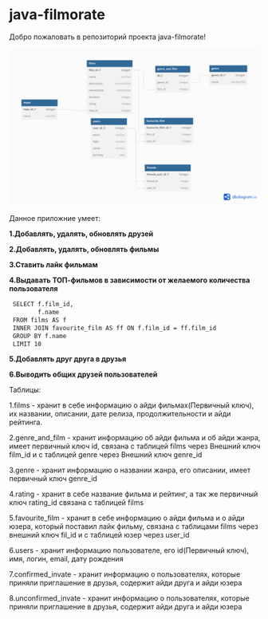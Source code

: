 # java-filmorate

Добро пожаловать в репозиторий проекта java-filmorate!

![](schemaDb.png)

Данное приложние умеет:

**1.Добавлять, удалять, обновлять друзей**

**2.Добавлять, удалять, обновлять фильмы**

**3.Ставить лайк фильмам**

**4.Выдавать ТОП-фильмов в зависимости от желаемого количества пользователя**

```
 SELECT f.film_id,
        f.name
 FROM films AS f
 INNER JOIN favourite_film AS ff ON f.film_id = ff.film_id
 GROUP BY f.name
 LIMIT 10
```

**5.Добавлять друг друга в друзья**

**6.Выводить общих друзей пользователей**

Таблицы:

1.films - хранит в себе информацию о айди фильмах(Первичный ключ), их названии, описании, дате релиза, продолжительности
и айди рейтинга.

2.genre_and_film - хранит информацию об айди фильма и об айди жанра, имеет первичный ключ id, связана с таблицей films
через Внешний ключ film_id и с таблицей genre через Внешний ключ genre_id

3.genre - хранит информацию о названии жанра, его описании, имеет первичный ключ genre_id

4.rating - хранит в себе название фильма и рейтинг, а так же первичный ключ rating_id связана с таблицей films

5.favourite_film - хранит в себе информацию о айди фильма и о айди юзера, который поставил лайк фильму, связана с
таблицами films через внешний ключ fil_id и с таблицей юзер через user_id

6.users - хранит информацию пользователе, его id(Первичный ключ), имя, логин, email, дату рождения

7.confirmed_invate - хранит информацию о пользователях, которые приняли приглашение в друзья, содержит айди друга и айди
юзера

8.unconfirmed_invate - хранит информацию о пользователях, которые приняли приглашение в друзья, содержит айди друга и
айди юзера



